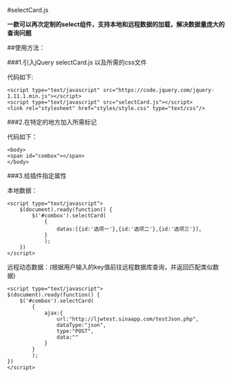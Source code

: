 #selectCard.js

**一款可以再次定制的select组件，支持本地和远程数据的加载，解决数据量庞大的查询问题** 

##使用方法：

###1.引入jQuery selectCard.js 以及所需的css文件

代码如下:

	<script type="text/javascript" src="https://code.jquery.com/jquery-1.11.1.min.js"></script>
	<script type="text/javascript" src="selectCard.js"></script>
	<link rel="stylesheet" href="styles/style.css" type="text/css"/>
	
###2.在特定的地方加入所需标记

代码如下：

	<body>
	<span id="combox"></span>
	</body>	

###3.给插件指定属性

本地数据：

	<script type="text/javascript">
		$(document).ready(function() {
			$('#combox').selectCard(
				{
					datas:[{id:'选项一'},{id:'选项二'},{id:'选项三'}],
				}
				);
		})
	</script>
	
远程动态数据：(根据用户输入的key值前往远程数据库查询，并返回匹配类似数据)

	<script type="text/javascript">
	$(document).ready(function() {
		$('#combox').selectCard(
			{
				ajax:{
					url:"http://ljwtest.sinaapp.com/testJson.php",
					dataType:"json",
					type:"POST",
					data:""
				}
			}
			);
	})
	</script>
